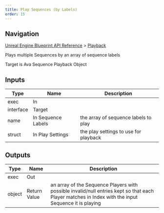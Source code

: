 ```yaml
---
title: Play Sequences (by Labels)
order: 15
---
```

## Navigation

[Unreal Engine Blueprint API Reference](https://dev.epicgames.com/documentation/en-us/unreal-engine/BlueprintAPI) > [Playback](https://dev.epicgames.com/documentation/en-us/unreal-engine/BlueprintAPI/Playback)

Plays multiple Sequences by an array of sequence labels

Target is Ava Sequence Playback Object

## Inputs

| Type | Name | Description |
| --- | --- | --- |
| exec | In |  |
| interface | Target |  |
| name | In Sequence Labels | the array of sequence labels to play |
| struct | In Play Settings | the play settings to use for playback |

## Outputs

| Type | Name | Description |
| --- | --- | --- |
| exec | Out |  |
| object | Return Value | an array of the Sequence Players with possible invalid/null entries kept so that each Player matches in Index with the input Sequence it is playing |
